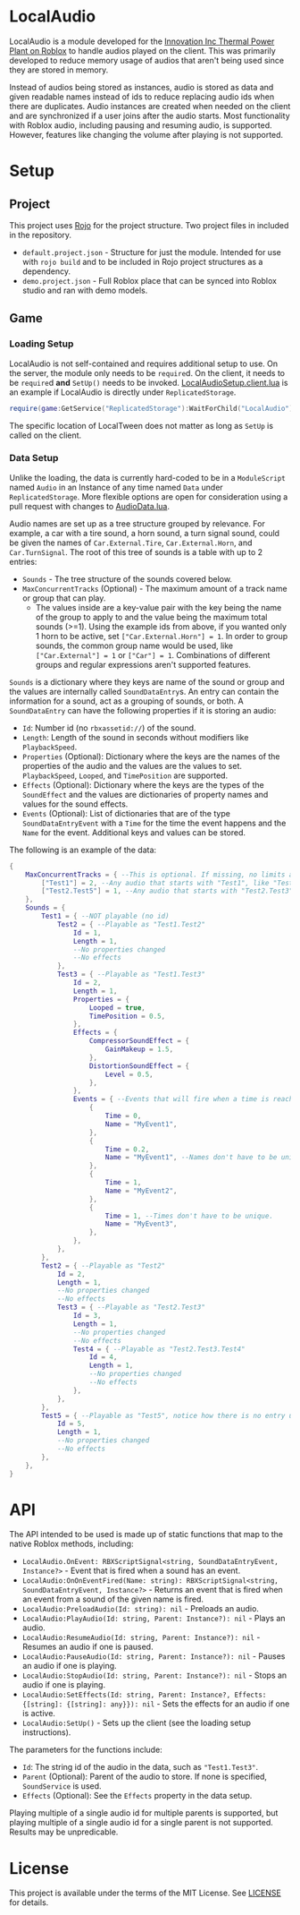 # LocalAudio
LocalAudio is a module developed for the [Innovation Inc Thermal Power Plant on Roblox](https://www.roblox.com/games/2337178805/Innovation-Inc-Thermal-Power-Plant)
to handle audios played on the client. This was primarily
developed to reduce memory usage of audios that aren't
being used since they are stored in memory.

Instead of audios being stored as instances, audio is
stored as data and given readable names instead of ids
to reduce replacing audio ids when there are duplicates.
Audio instances are created when needed on the client
and are synchronized if a user joins after the audio
starts. Most functionality with Roblox audio, including
pausing and resuming audio, is supported. However,
features like changing the volume after playing is
not supported.

# Setup
## Project
This project uses [Rojo](https://github.com/rojo-rbx/rojo) for the project
structure. Two project files in included in the repository.
* `default.project.json` - Structure for just the module. Intended for use
  with `rojo build` and to be included in Rojo project structures as a
  dependency.
* `demo.project.json` - Full Roblox place that can be synced into Roblox
  studio and ran with demo models.

## Game
### Loading Setup
LocalAudio is not self-contained and requires additional setup to use.
On the server, the module only needs to be `require`d. On the client,
it needs to be `require`d **and** `SetUp()` needs to be invoked.
[LocalAudioSetup.client.lua](src/../demo/StarterPlayerScripts/LocalAudioSetup.client.lua)
is an example if LocalAudio is directly under `ReplicatedStorage`.

```lua
require(game:GetService("ReplicatedStorage"):WaitForChild("LocalAudio")):SetUp()
```

The specific location of LocalTween does not matter as long as `SetUp`
is called on the client.

### Data Setup
Unlike the loading, the data is currently hard-coded to be in a `ModuleScript`
named `Audio` in an Instance of any time named `Data` under `ReplicatedStorage`.
More flexible options are open for consideration using a pull request with
changes to [AudioData.lua](src/AudioData.lua).

Audio names are set up as a tree structure grouped by relevance. For example, a
car with a tire sound, a horn sound, a turn signal sound, could be given the names
of `Car.External.Tire`, `Car.External.Horn`, and `Car.TurnSignal`. The root of this
tree of sounds is a table with up to 2 entries:
- `Sounds` - The tree structure of the sounds covered below.
- `MaxConcurrentTracks` (Optional) - The maximum amount of a track name or group that
  can play.
  - The values inside are a key-value pair with the key being the name of the group to
    apply to and the value being the maximum total sounds (>=1). Using the example ids
    from above, if you wanted only 1 horn to be active, set `["Car.External.Horn"] = 1`.
    In order to group sounds, the common group name would be used, like `["Car.External"] = 1`
    or `["Car"] = 1`. Combinations of different groups and regular expressions aren't
    supported features.

`Sounds` is a dictionary where they keys are name of the sound or group and the
values are internally called `SoundDataEntry`s. An entry can contain the information
for a sound, act as a grouping of sounds, or both. A `SoundDataEntry` can have the
following properties if it is storing an audio:
- `Id`: Number id (no `rbxassetid://`) of the sound.
- `Length`: Length of the sound in seconds without modifiers like `PlaybackSpeed`.
- `Properties` (Optional): Dictionary where the keys are the names of the properties
  of the audio and the values are the values to set. `PlaybackSpeed`, `Looped`, and
  `TimePosition` are supported.
- `Effects` (Optional): Dictionary where the keys are the types of the `SoundEffect`
  and the values are dictionaries of property names and values for the sound effects.
- `Events` (Optional): List of dictionaries that are of the type `SoundDataEntryEvent`
  with a `Time` for the time the event happens and the `Name` for the event. Additional
  keys and values can be stored.

The following is an example of the data:
```lua
{
    MaxConcurrentTracks = { --This is optional. If missing, no limits are enforced.
        ["Test1"] = 2, --Any audio that starts with "Test1", like "Test1.Test2" and "Test1.Test3", will only have up to 2 active sounds.
        ["Test2.Test5"] = 1, --Any audio that starts with "Test2.Test3", like "Test2.Test3" and "Test2.Test3.Test4", will only have up to 1 active sound.
    },
    Sounds = {
        Test1 = { --NOT playable (no id)
            Test2 = { --Playable as "Test1.Test2"
                Id = 1,
                Length = 1,
                --No properties changed
                --No effects
            },
            Test3 = { --Playable as "Test1.Test3"
                Id = 2,
                Length = 1,
                Properties = {
                    Looped = true,
                    TimePosition = 0.5,
                },
                Effects = {
                    CompressorSoundEffect = {
                        GainMakeup = 1.5,
                    },
                    DistortionSoundEffect = {
                        Level = 0.5,
                    },
                },
                Events = { --Events that will fire when a time is reached.
                    {
                        Time = 0,
                        Name = "MyEvent1",
                    },
                    {
                        Time = 0.2,
                        Name = "MyEvent1", --Names don't have to be unique.
                    },
                    {
                        Time = 1,
                        Name = "MyEvent2",
                    },
                    {
                        Time = 1, --Times don't have to be unique.
                        Name = "MyEvent3",
                    },
                },
            },
        },
        Test2 = { --Playable as "Test2"
            Id = 2,
            Length = 1,
            --No properties changed
            --No effects
            Test3 = { --Playable as "Test2.Test3"
                Id = 3,
                Length = 1,
                --No properties changed
                --No effects
                Test4 = { --Playable as "Test2.Test3.Test4"
                    Id = 4,
                    Length = 1,
                    --No properties changed
                    --No effects
                },
            },
        },
        Test5 = { --Playable as "Test5", notice how there is no entry under MaxConcurrentTracks for limits.
            Id = 5,
            Length = 1,
            --No properties changed
            --No effects
        },
    },
}
```

# API
The API intended to be used is made up of static functions that map to the native
Roblox methods, including:
- `LocalAudio.OnEvent: RBXScriptSignal<string, SoundDataEntryEvent, Instance?>` - Event that is fired when a sound has an event.
- `LocalAudio:OnOnEventFired(Name: string): RBXScriptSignal<string, SoundDataEntryEvent, Instance?>` - Returns an event that is fired when an event from a sound of the given name is fired.
- `LocalAudio:PreloadAudio(Id: string): nil` - Preloads an audio.
- `LocalAudio:PlayAudio(Id: string, Parent: Instance?): nil` - Plays an audio.
- `LocalAudio:ResumeAudio(Id: string, Parent: Instance?): nil` - Resumes an audio if one is paused.
- `LocalAudio:PauseAudio(Id: string, Parent: Instance?): nil` - Pauses an audio if one is playing.
- `LocalAudio:StopAudio(Id: string, Parent: Instance?): nil` - Stops an audio if one is playing.
- `LocalAudio:SetEffects(Id: string, Parent: Instance?, Effects: {[string]: {[string]: any}}): nil` -
  Sets the effects for an audio if one is active.
- `LocalAudio:SetUp()` - Sets up the client (see the loading setup instructions).

The parameters for the functions include:
- `Id`: The string id of the audio in the data, such as `"Test1.Test3"`.
- `Parent` (Optional): Parent of the audio to store. If none is specified,
  `SoundService` is used.
- `Effects` (Optional): See the `Effects` property in the data setup.

Playing multiple of a single audio id for multiple parents is supported, but
playing multiple of a single audio id for a single parent is not supported.
Results may be unpredicable.

# License
This project is available under the terms of the MIT License. See [LICENSE](LICENSE)
for details.